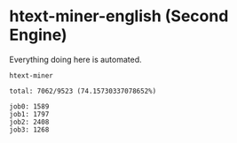 # htext-miner-english (Second Engine)

Everything doing here is automated.

```
htext-miner

total: 7062/9523 (74.15730337078652%)

job0: 1589
job1: 1797
job2: 2408
job3: 1268
```